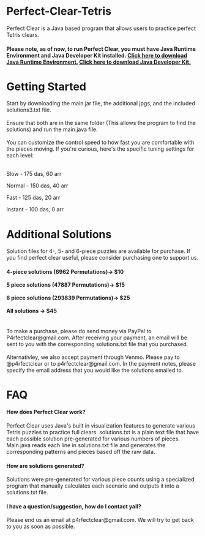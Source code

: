 # Perfect-Clear-Tetris
Perfect Clear is a Java based program that allows users to practice perfect Tetris clears. <br>
<h4><b>Please note, as of now, to run Perfect Clear, you must have Java Runtime Environment and Java Developer Kit installed. <a  target="_blank" rel="noopener" href = "https://www.java.com/en/download/"> Click here to download Java Runtime Environment.</a></b> <a  target="_blank" rel="noopener" href = "https://www.oracle.com/java/technologies/downloads/#jdk17-windows"> Click here to download Java Developer Kit.</a> </h4>
<h1>Getting Started</h1>
Start by downloading the main.jar file, the additional jpgs, and the included solutions3.txt file. <br> 
<br>
Ensure that both are in the same folder (This allows the program to find the solutions) and run the main.java file. <br> <br>
You can customize the control speed to how fast you are comfortable with the pieces moving. If you're curious, here's the specific tuning settings for each level: <br><br>

Slow - 175 das, 60 arr

Normal - 150 das, 40 arr

Fast - 125 das, 20 arr

Instant - 100 das, 0 arr
<br>
<h1> Additional Solutions </h1>
Solution files for 4-, 5- and 6-piece puzzles are available for purchase. If you find perfect clear useful, please consider purchasing one to support us. <br>
<h4> 4-piece solutions (6962 Permutations)-> $10 <br><br> 5 piece solutions (47887 Permutations)-> $15 <br><br> 6 piece solutions (293839 Permutations)-> $25 <br><br> All solutions -> $45</h4> <br>
To make a purchase, please do send money via PayPal to P4rfectclear@gmail.com. After receiving your payment, an email will be sent to you with the corresponding solutions.txt file that you purchased. <br> <br>
Alternativley, we also accept payment through Venmo. Please pay to @p4rfectclear or to p4rfectclear@gmail.com. In the payment notes, please specify the email address that you would like the solutions emailed to.
<h1> FAQ </h1>
<h4> How does Perfect Clear work?</h4> 
Perfect Clear uses Java's built in visualization features to generate various Tetris puzzles to practice full clears. solutions.txt is a plain text file that have each possible solution pre-generated for various numbers of pieces. Main.java reads each line in solutions.txt file and generates the corresponding patterns and pieces based off the raw data.
<br>
<h4> How are solutions generated? </h4>
Solutions were pre-generated for various piece counts using a specialized program that manually calculates each scenario and outputs it into a solutions.txt file.
<br>
<h4> I have a question/suggestion, how do I contact yall?</h4>
Please end us an email at p4rfectclear@gmail.com. We will try to get back to you as soon as possible.
